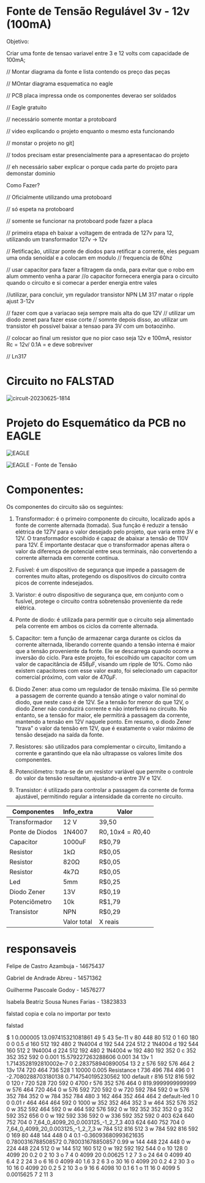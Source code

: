 # Fonte de Tensão Regulável 3v - 12v (100mA)

Objetivo:

Criar uma fonte de tensao variavel entre 3 e 12 volts com capacidade de 100mA;

// Montar diagrama da fonte e lista contendo os preço das peças

// MOntar diagrama esquematica no eagle

// PCB placa impressa onde os componentes deverao ser soldados

// Eagle gratuito

// necessário somente montar a protoboard

// video explicando o projeto enquanto o mesmo esta funcionando

// monstar o projeto no git]

// todos precisam estar presencialmente para a apresentacao do projeto

// eh necessário saber explicar o porque cada parte do projeto para demonstar dominio 


Como Fazer?

// Oficialmente utilizando uma protoboard

// só espeta na protoboard

// somente se funcionar na protoboard pode fazer a placa

// primeira etapa eh baixar a voltagem de entrada de 127v para 12, utilizando um transformador 127v -> 12v

// Retificação, utilizar ponte de diodos para retificar a corrente, eles peguam uma onda senoidal e a colocam em modulo
// frequencia de 60hz

// usar capacitor para fazer a filtragem da onda, para evitar que o robo em alum ommento venha a parar
//o capacitor fornecera energia para o circuito quando o circuito e si comecar a perder energia entre vales


//utilizar, para concluir, ym regulador transistor NPN LM 317 matar o ripple ajust 3-12v

// fazer com que a variacao seja sempre mais alta do que 12V
// utilizar um diodo zenet para fazer esse corte
// somnte depois disso, ao utilizar um transistor eh possivel baixar a tensao para 3V com um botaozinho.

// colocar ao final um resistor que no pior caso seja 12v e 100mA, resistor Rc = 12v/ 0.1A = e deve sobreviver

// Ln317
# Circuito no FALSTAD

![circuit-20230625-1814](https://github.com/DeguShi/fonte_tensao/assets/136737102/46b71fd4-7749-4cef-997d-8118a78a2c39)

# Projeto do Esquemático da PCB no EAGLE

![EAGLE](https://github.com/DeguShi/fonte_tensao/assets/63174449/5fa2fe71-1880-49b5-b851-64adad062d8c)


![EAGLE - Fonte de Tensão](https://github.com/DeguShi/fonte_tensao/assets/63174449/f38924f6-60d4-4eec-bae7-0e1fc12d2f27)

# Componentes:

Os componentes do circuito são os seguintes:

1. Transformador: é o primeiro componente do circuito, localizado após a fonte de corrente alternada (tomada). Sua função é reduzir a tensão elétrica de 127V para o valor desejado pelo projeto, que varia entre 3V e 12V. O transformador escolhido é capaz de abaixar a tensão de 110V para 12V. É importante destacar que o transformador apenas altera o valor da diferença de potencial entre seus terminais, não convertendo a corrente alternada em corrente contínua.

2. Fusível: é um dispositivo de segurança que impede a passagem de correntes muito altas, protegendo os dispositivos do circuito contra picos de corrente indesejados.

3. Varistor: é outro dispositivo de segurança que, em conjunto com o fusível, protege o circuito contra sobretensão proveniente da rede elétrica.

4. Ponte de diodo: é utilizada para permitir que o circuito seja alimentado pela corrente em ambos os ciclos da corrente alternada.

5. Capacitor: tem a função de armazenar carga durante os ciclos da corrente alternada, liberando corrente quando a tensão interna é maior que a tensão proveniente da fonte. Ele se descarrega quando ocorre a inversão do ciclo. Para este projeto, foi escolhido um capacitor com um valor de capacitância de 458μF, visando um ripple de 10%. Como não existem capacitores com esse valor exato, foi selecionado um capacitor comercial próximo, com valor de 470μF.

6. Diodo Zener: atua como um regulador de tensão máxima. Ele só permite a passagem de corrente quando a tensão atinge o valor nominal do diodo, que neste caso é de 12V. Se a tensão for menor do que 12V, o diodo Zener não conduzirá corrente e não interferirá no circuito. No entanto, se a tensão for maior, ele permitirá a passagem da corrente, mantendo a tensão em 12V naquele ponto. Em resumo, o diodo Zener "trava" o valor da tensão em 12V, que é exatamente o valor máximo de tensão desejado na saída da fonte.

7. Resistores: são utilizados para complementar o circuito, limitando a corrente e garantindo que ela não ultrapasse os valores limite dos componentes.

8. Potenciômetro: trata-se de um resistor variável que permite o controle do valor da tensão resultante, ajustando-a entre 3V e 12V.

9. Transistor: é utilizado para controlar a passagem da corrente de forma ajustável, permitindo regular a intensidade da corrente no circuito.

| Componentes |	Info_extra | Valor |
|-------------|------------|-------|
|Transformador|     12 V   | 39,50 |
|Ponte de Diodos |	1N4007 |R$0,10 x 4 = R$0,40 |
|Capacitor	| 1000uF	| R$0,79 |
|Resistor	| 1kΩ	| R$0,05 |
|Resistor	| 820Ω	| R$0,05 |
|Resistor	| 4k7Ω	| R$0,05 |
|Led	| 5mm	| R$0,25 |
|Diodo Zener | 13V	| R$0,19 |
|Potenciômetro	| 10k	| R$1,79 |
|Transistor	| NPN	| R$0,29 |
|    | Valor total    | X reais | 

# responsaveis

Felipe de Castro Azambuja - 14675437

Gabriel de Andrade Abreu - 14571362

Guilherme Pascoale Godoy - 14576277

Isabela Beatriz Sousa Nunes Farias - 13823833


falstad copia e cola no importar por texto

falstad

$ 1 0.000005 13.097415321081861 49 5 43 5e-11
v 80 448 80 512 0 1 60 180 0 0 0.5
d 160 512 192 480 2 1N4004
d 192 544 224 512 2 1N4004
d 192 544 160 512 2 1N4004
d 224 512 192 480 2 1N4004
w 192 480 192 352 0
c 352 352 352 592 0 0.001 15.579227263288606 0.001
34 13v 1 1.7143528192810002e-7 0 2.283758940890054 13 2
z 576 592 576 464 2 13v
174 720 464 736 528 1 10000 0.005 Resistance
t 736 496 784 496 0 1 -2.7080288703180138 0.7147540195230562 100 default
r 816 512 816 592 0 120
r 720 528 720 592 0 4700
r 576 352 576 464 0 819.9999999999999
w 576 464 720 464 0
w 576 592 720 592 0
w 720 592 784 592 0
w 576 352 784 352 0
w 784 352 784 480 3
162 464 352 464 464 2 default-led 1 0 0 0.01
r 464 464 464 592 0 1000
w 352 352 464 352 3
w 464 352 576 352 0
w 352 592 464 592 0
w 464 592 576 592 0
w 192 352 352 352 0
g 352 592 352 656 0 0
w 192 592 336 592 0
w 336 592 352 592 0
403 624 640 752 704 0 7_64_0_4099_20_0.003125_-1_2_7_3
403 624 640 752 704 0 7_64_0_4099_20_0.003125_-1_2_7_3
w 784 512 816 512 3
w 784 592 816 592 0
169 80 448 144 448 0 4 0.1 -0.36093680993621635 0.7800316788508572 0.780031678850857 0.99
w 144 448 224 448 0
w 224 448 224 512 0
w 144 512 160 512 0
w 192 592 192 544 0
o 10 128 0 4099 20 0.2 0 2 10 3
o 7 4 0 4099 20 0.00625 1 2 7 3
o 24 64 0 4099 40 6.4 2 2 24 3
o 6 16 0 4099 40 1.6 3 2 6 3
o 30 16 0 4099 20 0.2 4 2 30 3
o 10 16 0 4099 20 0.2 5 2 10 3
o 9 16 6 4098 10 0.1 6 1
o 11 16 0 4099 5 0.0015625 7 2 11 3

